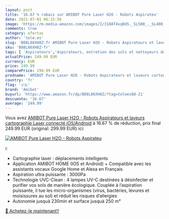 ```yaml
---
layout: post
title: '16.67 % rabais sur AMIBOT Pure Laser H2O - Robots Aspirateu'
date: 2021-07-01 06:15:56
image: 'https://m.media-amazon.com/images/I/31OAT4xq0dS._SL500_._SL400_.jpg'
comments: true
category: ofertas
author: 'tole.es'
slug: 'B08L86XH8Z-fr AMIBOT Pure Laser H2O - Robots Aspirateurs et laveurs...'
sku: 'B08L86XH8Z-fr'
tags: [ 'Aspirateurs','Aspirateurs, entretien des sols et nettoyeurs de vitres','Cuisine et Maison','Robots aspirateurs','amibot', ]
actualPrice: 249.99 EUR
currency: EUR
price: 249.99
comparePrice: 299.99 EUR
prodname: 'AMIBOT Pure Laser H2O - Robots Aspirateurs et laveurs cartographie Laser connecté iOS/Android'
country: 'fr'
flag: '🇫🇷'
brand: 'Amibot'
buyurl: 'https://www.amazon.fr/dp/B08L86XH8Z/?tag=tolees0d-21'
descuento: '16.67'
average: '249.99'
---
```


Vous avez [AMIBOT Pure Laser H2O - Robots Aspirateurs et laveurs cartographie Laser connecté iOS/Android](https://www.amazon.fr/dp/B08L86XH8Z/?tag=tolees0d-21)  à  16.67 % de réduction, prix final  249.99 EUR (original: 299.99 EUR) ici:

[![AMIBOT Pure Laser H2O - Robots Aspirateu](https://m.media-amazon.com/images/I/31OAT4xq0dS._SL500_._SL400_.jpg)](https://www.amazon.fr/dp/B08L86XH8Z/?tag=tolees0d-21)

ℹ️:

- Cartographie laser : déplacements intelligents
- Application AMIBOT HOME (IOS et Android) + Compatible avec les assistants vocaux Google Home et Alexa en Français
- Aspiration ultra puissante : 3000Pa
- Technologie UVC-Clean : 4 lampes UV-C destinées à désinfecter et purifier vos sols de manière écologique. Couplée à l’aspiration puissante, il tue les micro-organismes (virus, bactéries, levures et moisissures au sol) et réduit les risques d’allergies
- Autonomie jusquà 230min et surface jusquà 250 m²

[🛒 Achetez-le maintenant!!](https://www.amazon.fr/dp/B08L86XH8Z/?tag=tolees0d-21)
